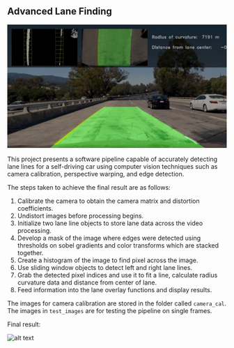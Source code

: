 ## Advanced Lane Finding
![Lanes Image](./output_images/test1.jpg)

This project presents a software pipeline capable of accurately detecting lane lines for a self-driving car using computer vision techniques such as camera calibration, perspective warping, and edge detection. 

The steps taken to achieve the final result are as follows: 
1.	Calibrate the camera to obtain the camera matrix and distortion coefficients. 
2.	Undistort images before processing begins. 
3.	Initialize two lane line objects to store lane data across the video processing.
4.	Develop a mask of the image where edges were detected using thresholds on sobel gradients and color transforms which are stacked together. 
5.	Create a histogram of the image to find pixel across the image.
6.	Use sliding window objects to detect left and right lane lines. 
7.	Grab the detected pixel indices and use it to fit a line, calculate radius curvature data and distance from center of lane.
8.	Feed information into the lane overlay functions and display results. 


The images for camera calibration are stored in the folder called `camera_cal`.  The images in `test_images` are for testing the pipeline on single frames.  

Final result:

![alt text](output_videos/project_video_gif.gif "Result")

